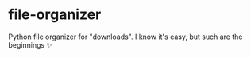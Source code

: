 # file-organizer
Python file organizer for "downloads". I know it's easy, but such are the beginnings ✨
